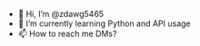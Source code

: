 - 👋 Hi, I’m @zdawg5465
- 🌱 I’m currently learning Python and API usage
- 📫 How to reach me DMs?

<!---
zdawg5465/zdawg5465 is a ✨ special ✨ repository because its `README.md` (this file) appears on your GitHub profile.
You can click the Preview link to take a look at your changes.
--->
